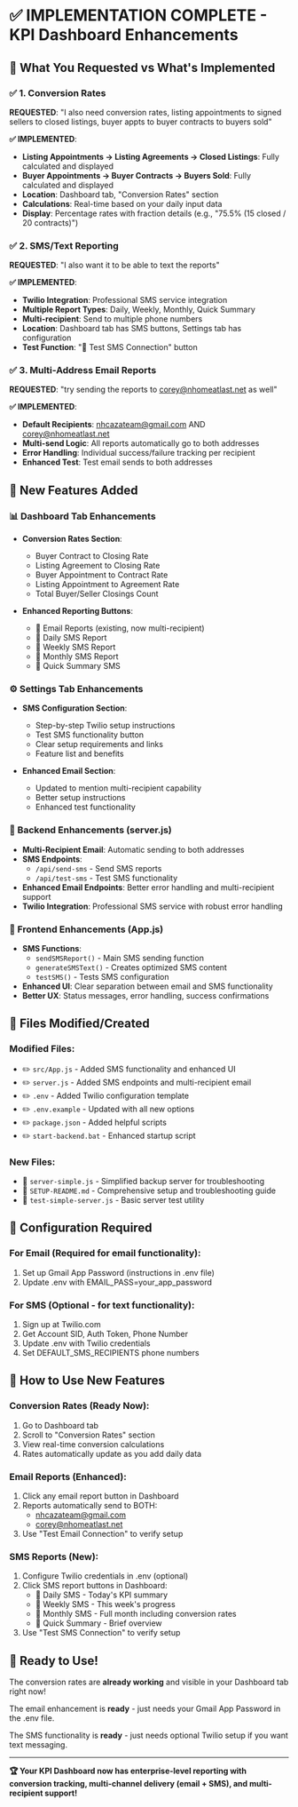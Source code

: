 # ✅ IMPLEMENTATION COMPLETE - KPI Dashboard Enhancements

## 🎯 What You Requested vs What's Implemented

### ✅ 1. Conversion Rates
**REQUESTED**: "I also need conversion rates, listing appointments to signed sellers to closed listings, buyer appts to buyer contracts to buyers sold"

**✅ IMPLEMENTED**: 
- **Listing Appointments → Listing Agreements → Closed Listings**: Fully calculated and displayed
- **Buyer Appointments → Buyer Contracts → Buyers Sold**: Fully calculated and displayed  
- **Location**: Dashboard tab, "Conversion Rates" section
- **Calculations**: Real-time based on your daily input data
- **Display**: Percentage rates with fraction details (e.g., "75.5% (15 closed / 20 contracts)")

### ✅ 2. SMS/Text Reporting  
**REQUESTED**: "I also want it to be able to text the reports"

**✅ IMPLEMENTED**: 
- **Twilio Integration**: Professional SMS service integration
- **Multiple Report Types**: Daily, Weekly, Monthly, Quick Summary
- **Multi-recipient**: Send to multiple phone numbers
- **Location**: Dashboard tab has SMS buttons, Settings tab has configuration
- **Test Function**: "🧪 Test SMS Connection" button

### ✅ 3. Multi-Address Email Reports
**REQUESTED**: "try sending the reports to corey@nhomeatlast.net as well"

**✅ IMPLEMENTED**: 
- **Default Recipients**: nhcazateam@gmail.com AND corey@nhomeatlast.net
- **Multi-send Logic**: All reports automatically go to both addresses
- **Error Handling**: Individual success/failure tracking per recipient
- **Enhanced Test**: Test email sends to both addresses

## 🚀 New Features Added

### 📊 Dashboard Tab Enhancements
- **Conversion Rates Section**: 
  - Buyer Contract to Closing Rate
  - Listing Agreement to Closing Rate  
  - Buyer Appointment to Contract Rate
  - Listing Appointment to Agreement Rate
  - Total Buyer/Seller Closings Count

- **Enhanced Reporting Buttons**:
  - 📧 Email Reports (existing, now multi-recipient)
  - 📱 Daily SMS Report
  - 📱 Weekly SMS Report  
  - 📱 Monthly SMS Report
  - 📱 Quick Summary SMS

### ⚙️ Settings Tab Enhancements
- **SMS Configuration Section**:
  - Step-by-step Twilio setup instructions
  - Test SMS functionality button
  - Clear setup requirements and links
  - Feature list and benefits

- **Enhanced Email Section**:
  - Updated to mention multi-recipient capability
  - Better setup instructions
  - Enhanced test functionality

### 🔧 Backend Enhancements (server.js)
- **Multi-Recipient Email**: Automatic sending to both addresses
- **SMS Endpoints**: 
  - `/api/send-sms` - Send SMS reports
  - `/api/test-sms` - Test SMS functionality
- **Enhanced Email Endpoints**: Better error handling and multi-recipient support
- **Twilio Integration**: Professional SMS service with robust error handling

### 📱 Frontend Enhancements (App.js)  
- **SMS Functions**:
  - `sendSMSReport()` - Main SMS sending function
  - `generateSMSText()` - Creates optimized SMS content
  - `testSMS()` - Tests SMS configuration
- **Enhanced UI**: Clear separation between email and SMS functionality
- **Better UX**: Status messages, error handling, success confirmations

## 📂 Files Modified/Created

### Modified Files:
- ✏️ `src/App.js` - Added SMS functionality and enhanced UI
- ✏️ `server.js` - Added SMS endpoints and multi-recipient email
- ✏️ `.env` - Added Twilio configuration template
- ✏️ `.env.example` - Updated with all new options
- ✏️ `package.json` - Added helpful scripts
- ✏️ `start-backend.bat` - Enhanced startup script

### New Files:
- 📄 `server-simple.js` - Simplified backup server for troubleshooting
- 📄 `SETUP-README.md` - Comprehensive setup and troubleshooting guide
- 📄 `test-simple-server.js` - Basic server test utility

## 🔧 Configuration Required

### For Email (Required for email functionality):
1. Set up Gmail App Password (instructions in .env file)
2. Update .env with EMAIL_PASS=your_app_password

### For SMS (Optional - for text functionality):
1. Sign up at Twilio.com  
2. Get Account SID, Auth Token, Phone Number
3. Update .env with Twilio credentials
4. Set DEFAULT_SMS_RECIPIENTS phone numbers

## 🚀 How to Use New Features

### Conversion Rates (Ready Now):
1. Go to Dashboard tab
2. Scroll to "Conversion Rates" section
3. View real-time conversion calculations
4. Rates automatically update as you add daily data

### Email Reports (Enhanced):
1. Click any email report button in Dashboard
2. Reports automatically send to BOTH:
   - nhcazateam@gmail.com  
   - corey@nhomeatlast.net
3. Use "Test Email Connection" to verify setup

### SMS Reports (New):
1. Configure Twilio credentials in .env (optional)
2. Click SMS report buttons in Dashboard:
   - 📱 Daily SMS - Today's KPI summary
   - 📱 Weekly SMS - This week's progress  
   - 📱 Monthly SMS - Full month including conversion rates
   - 📱 Quick Summary - Brief overview
3. Use "Test SMS Connection" to verify setup

## 🎯 Ready to Use!

The conversion rates are **already working** and visible in your Dashboard tab right now! 

The email enhancement is **ready** - just needs your Gmail App Password in the .env file.

The SMS functionality is **ready** - just needs optional Twilio setup if you want text messaging.

---

**🏆 Your KPI Dashboard now has enterprise-level reporting with conversion tracking, multi-channel delivery (email + SMS), and multi-recipient support!**
